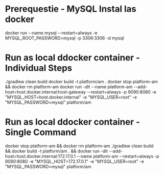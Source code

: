 # Prerequestie - MySQL Instal las docker
docker run --name mysql --restart=always -e MYSQL_ROOT_PASSWORD=mysql -p 3306:3306 -d mysql

# Run as local ddocker container - Individual Steps
./gradlew clean build
docker build -t platform/am .
docker stop platform-am && docker rm platform-am
docker run -dit --name platform-am --add-host=host.docker.internal:host-gateway --restart=always -p 9090:8080 -e "MYSQL_HOST=host.docker.internal" -e "MYSQL_USER=root" -e "MYSQL_PASSWORD=mysql" platform/am

# Run as local ddocker container - Single Command
docker stop platform-am && docker rm platform-am
./gradlew clean build && docker build -t platform/am . && docker run -dit --add-host=host.docker.internal:172.17.0.1 --name platform-am --restart=always -p 9090:8080 -e "MYSQL_HOST=172.17.0.1" -e "MYSQL_USER=root" -e "MYSQL_PASSWORD=mysql" platform/am